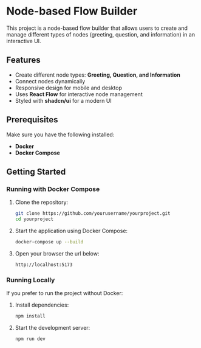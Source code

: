 # Node-based Flow Builder  

This project is a node-based flow builder that allows users to create and manage different types of nodes (greeting, question, and information) in an interactive UI.  

## Features  

- Create different node types: **Greeting, Question, and Information**  
- Connect nodes dynamically  
- Responsive design for mobile and desktop  
- Uses **React Flow** for interactive node management  
- Styled with **shadcn/ui** for a modern UI  

## Prerequisites  

Make sure you have the following installed:  

- **Docker**  
- **Docker Compose**  

## Getting Started  

### Running with Docker Compose  

1. Clone the repository:  

   ```sh  
   git clone https://github.com/yourusername/yourproject.git  
   cd yourproject  
   ```  

2. Start the application using Docker Compose:  

   ```sh  
   docker-compose up --build  
   ```  

3. Open your browser the url below:  

   ```
   http://localhost:5173
   ```

### Running Locally  

If you prefer to run the project without Docker:  

1. Install dependencies:  

   ```sh  
   npm install  
   ```  

2. Start the development server:  

   ```sh  
   npm run dev  
   ```  

